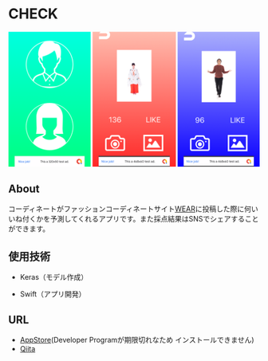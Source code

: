# CHECK
![スクショ](img/img.png)

## About
コーディネートがファッションコーディネートサイト[WEAR](https://wear.jp/)に投稿した際に何いいね付くかを予測してくれるアプリです。また採点結果はSNSでシェアすることができます。

## 使用技術

* Keras（モデル作成）

* Swift（アプリ開発）

## URL
* [AppStore](https://itunes.apple.com/jp/app/check-%E6%9C%8D%E8%A3%85%E6%8E%A1%E7%82%B9%E3%82%A2%E3%83%97%E3%83%AA/id1448979928?l=ja&ls=1&mt=8)(Developer Programが期限切れなため
インストールできません)
* [Qiita](https://qiita.com/NakaokaRei/items/03dd5587babcc5f772d3)

